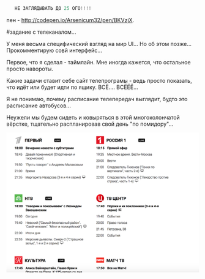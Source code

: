 ```js
   НЕ ЗАГЛЯДЫВАТЬ ДО 25 ОГО!!!!
```

пен - http://codepen.io/Arsenicum32/pen/BKVzjX.

#задание с телеканалом...

У меня весьма специфический взгляд на мир UI...
Но об этом позже... Прокомментирую совй интерфейс...

Первое, что я сделал - таймлайн. Мне иногда кажется, что остальное просто навороты.

Какие задачи ставит себе сайт телепрограмы - ведь просто показать, что идёт или будет идти по ящику.
ВСЁ.... ВСЁЁЁ...

Я не понимаю, почему расписание телепередач выглядит, будто это расписание автобусов...

Неужели мы будем сидеть и ковыряться в этой многоколончатой вёрстке, тщательно распланировав свой день "по помидору"...

![alt tag](https://raw.githubusercontent.com/arsenicum32/yandex_test_tv/gh-pages/public/screen.png)
